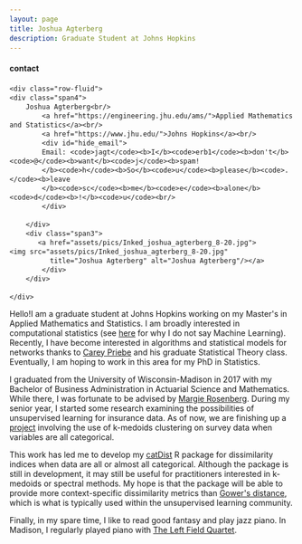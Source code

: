 ```yaml
---
layout: page
title: Joshua Agterberg
description: Graduate Student at Johns Hopkins
---
```


<div class="container">
<h4><a name="contact"></a>contact</h4>

    <div class="row-fluid">
	<div class="span4">
        Joshua Agterberg<br/>
            <a href="https://engineering.jhu.edu/ams/">Applied Mathematics and Statistics</a><br/>
            <a href="https://www.jhu.edu/">Johns Hopkins</a><br/>
            <div id="hide_email">
            Email: <code>jagt</code><b>I</b><code>erb1</code><b>don't</b><code>@</code><b>want</b><code>j</code><b>spam!
            </b><code>h</code><b>So</b><code>u</code><b>please</b><code>.</code><b>leave
            </b><code>sc</code><b>me</b><code>e</code><b>alone</b><code>d</code><b>!</b><code>u</code><br/>
            </div>

        </div>
        <div class="span3">
           <a href="assets/pics/Inked_joshua_agterberg_8-20.jpg">
	<img src="assets/pics/Inked_joshua_agterberg_8-20.jpg"
              title="Joshua Agterberg" alt="Joshua Agterberg"/></a>
            </div>
        </div>
        
    </div>
</div>



Hello!I am a graduate student at Johns Hopkins working on my Master's in Applied Mathematics and Statistics. I am broadly interested in computational statistics (see [here](/pages/compstatvsml.html) for why I do not say Machine Learning). 
Recently, I have become interested in algorithms and statistical models for networks thanks to [Carey Priebe](https://www.ams.jhu.edu/~priebe/)
and his graduate Statistical Theory class. Eventually, I am hoping to work in this area for my PhD in Statistics.  

I graduated from the University of Wisconsin-Madison in 2017 with my Bachelor of Business Administration in Actuarial
Science and Mathematics.  While there, I was fortunate to be advised by [Margie Rosenberg](https://bus.wisc.edu/faculty/marjorie-rosenberg).
During my senior year, I started some research examining the possibilities of unsupervised learning for insurance data.
As of now, we are finishing up a [project](https://www.soa.org/pd/events/2017/predictive-analytics-symposium/pd-2017-09-predictive-analytics-session-010.pdf) involving the use of k-medoids clustering 
on survey data when variables are all categorical.  

This work has led me to develop my [catDist](https://github.com/jagterberg/catDist) R package for dissimilarity
indices when data are all or almost all categorical. Although the package is still in development, it may still
be useful for practitioners interested in k-medoids or spectral methods. My hope is that the package will be able 
to provide more context-specific dissimilarity metrics than [Gower's distance](https://www.r-bloggers.com/clustering-mixed-data-types-in-r/),
which is what is typically used within the unsupervised learning community.

Finally, in my spare time, I like to read good fantasy and play jazz piano.  In Madison, I regularly played piano with 
[The Left Field Quartet](https://leftfieldquartet.bandcamp.com/releases).  



